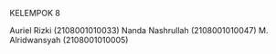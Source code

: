 KELEMPOK 8 

Auriel Rizki (2108001010033)
Nanda Nashrullah (2108001010047)
M. Alridwansyah (2108001010005)
